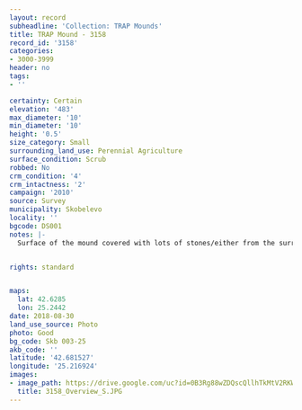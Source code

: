 ```yaml
---
layout: record
subheadline: 'Collection: TRAP Mounds'
title: TRAP Mound - 3158
record_id: '3158'
categories:
- 3000-3999
header: no
tags:
- ''

certainty: Certain
elevation: '483'
max_diameter: '10'
min_diameter: '10'
height: '0.5'
size_category: Small
surrounding_land_use: Perennial Agriculture
surface_condition: Scrub
robbed: No
crm_condition: '4'
crm_intactness: '2'
campaign: '2010'
source: Survey
municipality: Skobelevo
locality: ''
bgcode: DS001
notes: |-
  Surface of the mound covered with lots of stones/either from the surrounding pasture or from the mound.


rights: standard


maps:
  lat: 42.6285
  lon: 25.2442
date: 2018-08-30
land_use_source: Photo
photo: Good
bg_code: Skb 003-25
akb_code: ''
latitude: '42.681527'
longitude: '25.216924'
images:
- image_path: https://drive.google.com/uc?id=0B3Rg88wZDQscQllhTkMtV2RKWjQ
  title: 3158_Overview_S.JPG
---
```

